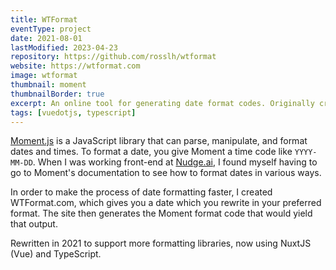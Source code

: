 ```yaml
---
title: WTFormat
eventType: project
date: 2021-08-01
lastModified: 2023-04-23
repository: https://github.com/rosslh/wtformat
website: https://wtformat.com
image: wtformat
thumbnail: moment
thumbnailBorder: true
excerpt: An online tool for generating date format codes. Originally created in 2018, I rewrote it in 2021 to support more formatting libraries.
tags: [vuedotjs, typescript]
---
```


<a target="_blank" rel="noopener noreferrer" href="https://momentjs.com">Moment.js</a> is a JavaScript library that can parse, manipulate, and format dates and times. To format a date, you give Moment a time code like <code>YYYY-MM-DD</code>. When I was working front-end at <a target="_blank" rel="noopener noreferrer" href="https://www.nudge.ai">Nudge.ai</a>, I found myself having to go to Moment's documentation to see how to format dates in various ways.

In order to make the process of date formatting faster, I created WTFormat.com, which gives you a date which you rewrite in your preferred format. The site then generates the Moment format code that would yield that output.

Rewritten in 2021 to support more formatting libraries, now using NuxtJS (Vue) and TypeScript.
